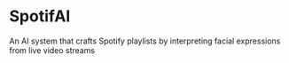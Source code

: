 # SpotifAI
An AI system that crafts Spotify playlists by interpreting facial expressions from live video streams
